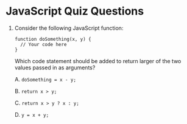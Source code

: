 # JavaScript Quiz Questions

1. Consider the following JavaScript function:
   ```
   function doSomething(x, y) {
     // Your code here
   }
   ```
   Which code statement should be added to return larger of the two values
   passed in as arguments?

   A. `doSomething = x - y;`

   B. `return x > y;`

   C. `return x > y ? x : y;`

   D. `y = x + y;`
